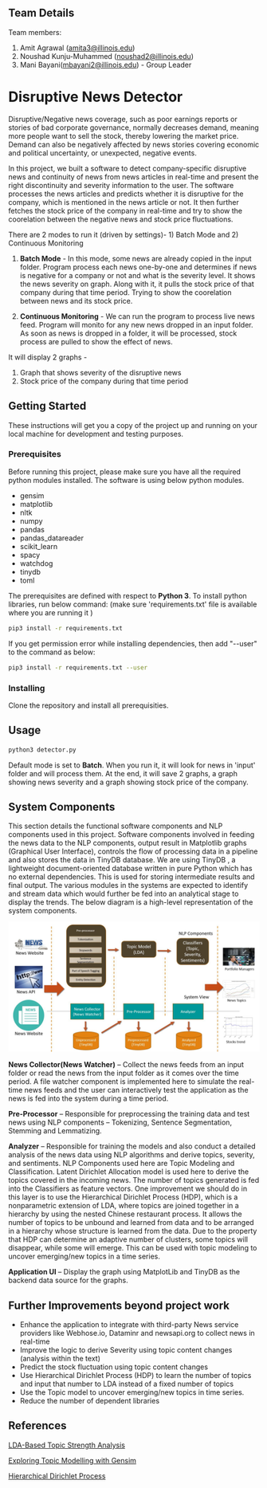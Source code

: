 ## Team Details

Team members:
1)	Amit Agrawal (amita3@illinois.edu)
2)	Noushad Kunju-Muhammed (noushad2@illinois.edu)
3)	Mani Bayani(mbayani2@illinois.edu) - Group Leader

# Disruptive News Detector

Disruptive/Negative news coverage, such as poor earnings reports or stories of bad corporate governance, normally decreases demand, meaning more people want to sell the stock, thereby lowering the market price. Demand can also be negatively affected by news stories covering economic and political uncertainty, or unexpected, negative events.

In this project, we built a software to detect company-specific disruptive news and continuity of news from news articles in real-time and present the right discontinuity and severity information to the user. The software processes the news articles and predicts whether it is disruptive for the company, which is mentioned in the news article or not. It then further fetches the stock price of the company in real-time and try to show the coorelation between the negative news and stock price fluctuations. 

There are 2 modes to run it (driven by settings)- 1) Batch Mode and 2) Continuous Monitoring

1) **Batch Mode** - In this mode, some news are already copied in the input folder. Program process each news one-by-one and determines if news is negative for a company or not and what is the severity level. It shows the news severity on graph. Along with it, it pulls the stock price of that company during that time period. Trying to show the coorelation between news and its stock price.

2) **Continuous Monitoring** - We can run the program to process live news feed. Program will monito for any new news dropped in an input folder. As soon as news is dropped in a folder, it will be processed, stock process are pulled to show the effect of news.

It will display 2 graphs - 
1) Graph that shows severity of the disruptive news 
2) Stock price of the company during that time period


## Getting Started

These instructions will get you a copy of the project up and running on your local machine for development and testing purposes. 


### Prerequisites
Before running this project, please make sure you have all the required python modules installed.
The software is using below python modules.
* gensim
* matplotlib
* nltk
* numpy
* pandas
* pandas_datareader
* scikit_learn
* spacy
* watchdog
* tinydb
* toml

The prerequisites are defined with respect to **Python 3**. To install python libraries, run below command:
(make sure 'requirements.txt' file is available where you are running it )

```bash
pip3 install -r requirements.txt
```

If you get permission error while installing dependencies, then add "--user" to the command as below:
```bash
pip3 install -r requirements.txt --user
```


### Installing
Clone the repository and install all prerequisities.


## Usage

```python
python3 detector.py
```
Default mode is set to **Batch**. When you run it, it will look for news in 'input' folder and will process them. At the end, it will save 2 graphs, a graph showing news severity and a graph showing stock price of the company. 


## System Components

This section details the functional software components and NLP components used in this project. Software components involved in feeding the news data to the NLP components, output result in Matplotlib graphs (Graphical User Interface), controls the flow of processing data in a pipeline and also stores the data in TinyDB database. We are using TinyDB , a lightweight document-oriented database written in pure Python which has no external dependencies. This is used for storing intermediate results and final output. The various modules in the systems are expected to identify and stream data which would further be fed into an analytical stage to display the trends. The below diagram is a high-level representation of the system components.

![System Components](docs/SystemArchitecture.JPG )



**News Collector(News Watcher)** – Collect the news feeds from an input folder or read the news from the input folder as it comes over the time period. A file watcher component is implemented here to simulate the real-time news feeds and the user can interactively test the application as the news is fed into the system during a time period.

**Pre-Processor** – Responsible for preprocessing the training data and test news using NLP components – Tokenizing, Sentence Segmentation, Stemming and Lemmatizing. 

**Analyzer** – Responsible for training the models and also conduct a detailed analysis of the news data using NLP algorithms and derive topics, severity, and sentiments. NLP Components used here are Topic Modeling and Classification. Latent Dirichlet Allocation model is used here to derive the topics covered in the incoming news. The number of topics generated is fed into the Classifiers as feature vectors. One improvement we should do in this layer is to use the Hierarchical Dirichlet Process (HDP), which is a nonparametric extension of LDA, where topics are joined together in a hierarchy by using the nested Chinese restaurant process. It allows the number of topics to be unbound and learned from data and to be arranged in a hierarchy whose structure is learned from the data. Due to the property that HDP can determine an adaptive number of clusters, some topics will disappear, while some will emerge. This can be used with topic modeling to uncover emerging/new topics in a time series.

**Application UI** – Display the graph using MatplotLib and TinyDB as the backend data source for the graphs.


## Further Improvements beyond project work
* Enhance the application to integrate with third-party News service providers like Webhose.io, Dataminr and newsapi.org  to collect news in real-time 
* Improve the logic to derive Severity using topic content changes (analysis within the text)
* Predict the stock fluctuation using topic content changes
* Use Hierarchical Dirichlet Process (HDP) to learn the number of topics and input that number to LDA instead of a fixed number of topics
* Use the Topic model to uncover emerging/new topics in time series.
* Reduce the number of dependent libraries


## References
[LDA-Based Topic Strength Analysis](https://cai.type.sk/content/2017/6/lda-based-topic-strength-analysis/)

[Exploring Topic Modelling with Gensim ](https://medium.com/@oyewusiwuraola/exploring-topic-modelling-with-gensim-on-the-essential-science-indicators-journals-list-1dc4d9f96d9c)

[Hierarchical Dirichlet Process](https://radimrehurek.com/gensim/models/hdpmodel.html)
